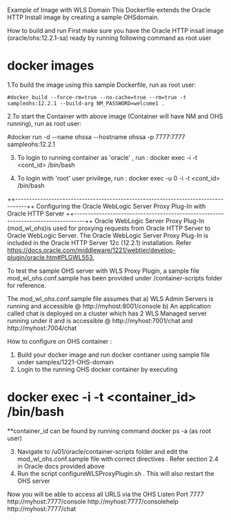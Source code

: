 Example of Image with WLS Domain
This Dockerfile extends the Oracle HTTP Install image by creating a sample OHSdomain.

How to build and run
First make sure you have the Oracle HTTP insall image (oracle/ohs:12.2.1-sa) ready by running following command as root user
# docker images


1.To build the image using this sample Dockerfile, run as root user:

    #docker build --force-rm=true --no-cache=true --rm=true -t sampleohs:12.2.1 --build-arg NM_PASSWORD=welcome1 .

2.To start the Container with above image (Container will have NM and OHS running), run as root user:

   #docker run -d --name ohssa --hostname ohssa -p 7777:7777 sampleohs:12.2.1

3. To login to running container as 'oracle' , run :
docker exec -i -t <cont_id> /bin/bash

4. To login with 'root' user privilege, run :
docker exec -u 0 -i -t <cont_id> /bin/bash

++----------------------------------------------------------------------------------++
Configuring the Oracle WebLogic Server Proxy Plug-In with Oracle HTTP Server
++----------------------------------------------------------------------------------++
Oracle WebLogic Server Proxy Plug-In (mod_wl_ohs)is used for proxying requests from Oracle HTTP Server to Oracle WebLogic Server.
The Oracle WebLogic Server Proxy Plug-In is included in the Oracle HTTP Server 12c (12.2.1) installation. Refer https://docs.oracle.com/middleware/1221/webtier/develop-plugin/oracle.htm#PLGWL553,

To test the sample OHS server with WLS Proxy Plugin, a sample file mod_wl_ohs.conf.sample has been provided under /container-scripts folder for reference.

The mod_wl_ohs.conf.sample file assumes that
a) WLS Admin Servers is running and accessible @ http://myhost:8001/console
b) An application called chat is deployed on a cluster which has 2 WLS Managed server running under it and is accessible @ http://myhost:7001/chat and http://myhost:7004/chat

How to configure on OHS container :
1. Build your docker image and run docker contianer using sample file under samples/1221-OHS-domain
2. Login to the running OHS docker container by executing
# docker exec -i -t <container_id> /bin/bash

**container_id can be found by running command docker ps -a (as root user)

3. Navigate to /u01/oracle/container-scripts folder and edit the mod_wl_ohs.conf.sample file with correct directives . Refer section 2.4 in Oracle docs provided above
4. Run the script configureWLSProxyPlugin.sh . This will also restart the OHS server

Now you will be able to access all URLS via the OHS Listen Port 7777
http://myhost:7777/console
http://myhost:7777/consolehelp
http://myhost:7777/chat
